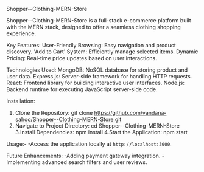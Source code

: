 Shopper--Clothing-MERN-Store

Shopper--Clothing-MERN-Store is a full-stack e-commerce platform built with the MERN stack, designed to offer a seamless clothing shopping experience.

Key Features:
User-Friendly Browsing: Easy navigation and product discovery.
'Add to Cart' System: Efficiently manage selected items.
Dynamic Pricing: Real-time price updates based on user interactions.

Technologies Used:
MongoDB: NoSQL database for storing product and user data.
Express.js: Server-side framework for handling HTTP requests.
React: Frontend library for building interactive user interfaces.
Node.js: Backend runtime for executing JavaScript server-side code.

Installation:
1. Clone the Repository:
   git clone https://github.com/vandana-sahoo/Shopper--Clothing-MERN-Store.git
2. Navigate to Project Directory:
   cd Shopper--Clothing-MERN-Store
3.Install Dependencies:
   npm install
4.Start the Application:
  npm start

Usage:-
-Access the application locally at `http://localhost:3000`.


Future Enhancements:
-Adding payment gateway integration.
-Implementing advanced search filters and user reviews.


